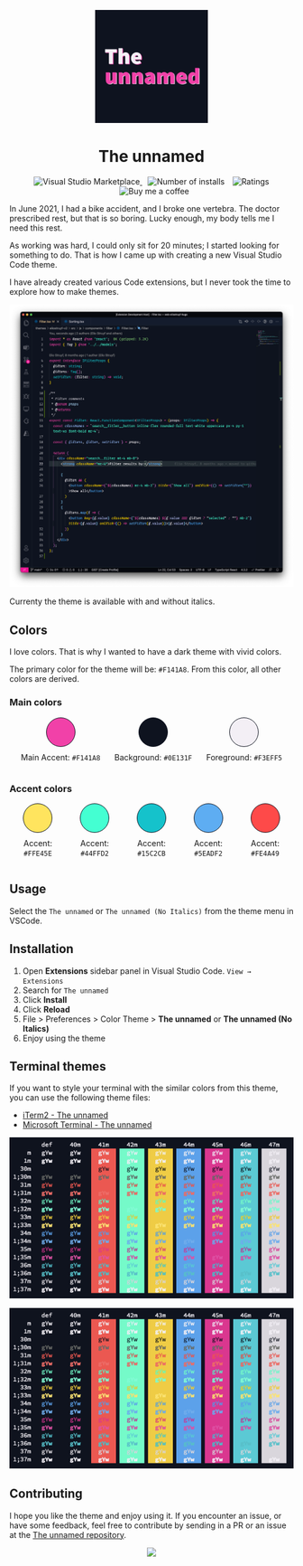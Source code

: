 <p align="center">
  <a href="https://marketplace.visualstudio.com/items?itemName=eliostruyf.vscode-microsoft-writingstyleguide">
    <img alt="The unnamed" src="./assets/the-unnamed.png" height="200">
  </a>
</p>

<h1 align="center">The unnamed</h1>

<p align="center">
  <a href="https://marketplace.visualstudio.com/items?itemName=eliostruyf.vscode-unnamed-theme" title="Check it out on the Visual Studio Marketplace">
    <img src="https://vsmarketplacebadge.apphb.com/version/eliostruyf.vscode-unnamed-theme.svg" alt="Visual Studio Marketplace" style="display: inline-block" />
  </a>

  <img src="https://vsmarketplacebadge.apphb.com/installs/eliostruyf.vscode-unnamed-theme.svg" alt="Number of installs"  style="display: inline-block;margin-left:10px" />
  
  <img src="https://vsmarketplacebadge.apphb.com/rating/eliostruyf.vscode-unnamed-theme.svg" alt="Ratings" style="display: inline-block;margin-left:10px" />

  <a href="https://www.buymeacoffee.com/zMeFRy9" title="Buy me a coffee" style="margin-left:10px">
    <img src="https://img.shields.io/badge/Buy%20me%20a%20coffee-€%203-blue?logo=buy-me-a-coffee&style=flat" alt="Buy me a coffee" style="display: inline-block" />
  </a>
</p>

In June 2021, I had a bike accident, and I broke one vertebra. The doctor prescribed rest, but that is so boring. Lucky enough, my body tells me I need this rest. 

As working was hard, I could only sit for 20 minutes; I started looking for something to do. That is how I came up with creating a new Visual Studio Code theme.

I have already created various Code extensions, but I never took the time to explore how to make themes.

![](./assets/sample_0.0.10.png)

Currenty the theme is available with and without italics.

## Colors

I love colors. That is why I wanted to have a dark theme with vivid colors. 

The primary color for the theme will be: `#F141A8`. From this color, all other colors are derived.

### Main colors

<div style="display: flex; justify-content: space-evenly; width: 100%">
  <div style="margin: 0 5px; text-align: center;">
    <div style="border-radius: 50%; width: 50px; height: 50px; background: #F141A8; margin: 0 auto; border: 1px solid #0E131F;"></div>
    <p style="margin-top: 10px">Main Accent: <code>#F141A8</code>
  </div>
  <div style="margin: 0 5px; text-align: center;">
    <div style="border-radius: 50%; width: 50px; height: 50px; background: #0E131F; margin: 0 auto; border: 1px solid #0E131F;"></div>
    <p style="margin-top: 10px">Background: <code>#0E131F</code>
  </div>
  <div style="margin: 0 5px; text-align: center;">
    <div style="border-radius: 50%; width: 50px; height: 50px; background: #F3EFF5; margin: 0 auto; border: 1px solid #0E131F;"></div>
    <p style="margin-top: 10px">Foreground: <code>#F3EFF5</code>
  </div>
</div>

### Accent colors

<div style="display: flex; justify-content: space-evenly; width: 100%;">
  <div style="margin: 0 5px; text-align: center;">
    <div style="border-radius: 50%; width: 50px; height: 50px; background: #FFE45E; margin: 0 auto; border: 1px solid #0E131F;"></div>
    <p style="margin-top: 10px;">Accent: <code>#FFE45E</code>
  </div>
  <div style="margin: 0 5px; text-align: center;">
    <div style="border-radius: 50%; width: 50px; height: 50px; background: #44FFD2; margin: 0 auto; border: 1px solid #0E131F;"></div>
    <p style="margin-top: 10px">Accent: <code>#44FFD2</code>
  </div>
  <div style="margin: 0 5px; text-align: center;">
    <div style="border-radius: 50%; width: 50px; height: 50px; background: #15C2CB; margin: 0 auto; border: 1px solid #0E131F;"></div>
    <p style="margin-top: 10px">Accent: <code>#15C2CB</code>
  </div>
  <div style="margin: 0 5px; text-align: center;">
    <div style="border-radius: 50%; width: 50px; height: 50px; background: #5EADF2; margin: 0 auto; border: 1px solid #0E131F;"></div>
    <p style="margin-top: 10px">Accent: <code>#5EADF2</code>
  </div>
  <div style="margin: 0 5px; text-align: center;">
    <div style="border-radius: 50%; width: 50px; height: 50px; background: #FE4A49; margin: 0 auto; border: 1px solid #0E131F;"></div>
    <p style="margin-top: 10px">Accent: <code>#FE4A49</code>
  </div>
</div>

## Usage

Select the `The unnamed` or `The unnamed (No Italics)` from the theme menu in VSCode.

## Installation

1. Open **Extensions** sidebar panel in Visual Studio Code. `View → Extensions`
1. Search for `The unnamed`
1. Click **Install**
1. Click **Reload**
1. File > Preferences > Color Theme > **The unnamed** or **The unnamed (No Italics)**
1. Enjoy using the theme

## Terminal themes

If you want to style your terminal with the similar colors from this theme, you can use the following theme files:

- [iTerm2 - The unnamed](./terminals/The%20unnamed.itermcolors)
- [Microsoft Terminal - The unnamed](./terminals/The%20unnamed.json)

<p align="center">
  <img src="./terminals/terminal_colors.png" />
</p>

![Terminal Colors](./terminals/terminal_colors.png)

## Contributing

I hope you like the theme and enjoy using it. If you encounter an issue, or have some feedback, feel free to contribute by sending in a PR or an issue at the [The unnamed repository](https://github.com/estruyf/vscode-unnamed-theme).

<p align="center">
  <a href="https://visitorbadge.io">
      <img src="https://estruyf-github.azurewebsites.net/api/VisitorHit?user=estruyf&repo=vscode-unnamed-theme&countColor=%23F141A8&labelColor=%230E131F" />
   </a>
</p>

